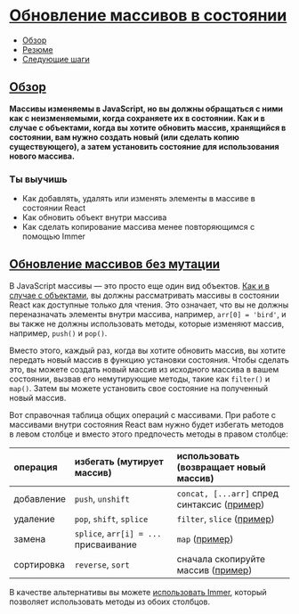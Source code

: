 # [Обновление массивов в состоянии](../../index.md)

- [Обзор](#обзор)
- [Резюме](#резюме)
- [Следующие шаги](#следующие-шаги)

## [Обзор](#)

**Массивы изменяемы в JavaScript, но вы должны обращаться с ними как с неизменяемыми, когда сохраняете их в состоянии. Как и в случае с объектами, когда вы хотите обновить массив, хранящийся в состоянии, вам нужно создать новый (или сделать копию существующего), а затем установить состояние для использования нового массива.**

### Ты выучишь

- Как добавлять, удалять или изменять элементы в массиве в состоянии React
- Как обновить объект внутри массива
- Как сделать копирование массива менее повторяющимся с помощью Immer

## [Обновление массивов без мутации](#)

В JavaScript массивы — это просто еще один вид объектов. [Как и в случае с объектами](https://react.dev/learn/updating-objects-in-state), вы должны рассматривать массивы в состоянии React как доступные только для чтения. Это означает, что вы не должны переназначать элементы внутри массива, например, `arr[0] = 'bird'`, и вы также не должны использовать методы, которые изменяют массив, например, `push()` и `pop()`.

Вместо этого, каждый раз, когда вы хотите обновить массив, вы хотите передать новый массив в функцию установки состояния. Чтобы сделать это, вы можете создать новый массив из исходного массива в вашем состоянии, вызвав его немутирующие методы, такие как `filter()` и `map()`. Затем вы можете установить свое состояние на полученный новый массив.

Вот справочная таблица общих операций с массивами. При работе с массивами внутри состояния React вам нужно будет избегать методов в левом столбце и вместо этого предпочесть методы в правом столбце:

| операция   | избегать (мутирует массив)            | использовать (возвращает новый массив)           |
| :--------- | :------------------------------------ | :----------------------------------------------- |
| добавление | `push`, `unshift`                     | `concat, [...arr]` спред синтаксис ([пример](#)) |
| удаление   | `pop`, `shift`, `splice`              | `filter`, `slice` ([пример](#))                  |
| замена     | `splice`, `arr[i] = ...` присваивание | `map` ([пример](#))                              |
| сортировка | `reverse`, `sort`                     | сначала скопируйте массив ([пример](#))          |

В качестве альтернативы вы можете [использовать Immer](https://react.dev/learn/updating-arrays-in-state#write-concise-update-logic-with-immer), который позволяет использовать методы из обоих столбцов.

